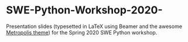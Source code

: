 # SWE-Python-Workshop-2020-
Presentation slides (typesetted in LaTeX using Beamer and the awesome [Metropolis theme](https://github.com/matze/mtheme)) for the Spring 2020 SWE Python workshop.
